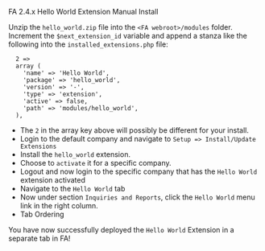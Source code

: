 FA 2.4.x Hello World Extension Manual Install

Unzip the `hello_world.zip` file into the `<FA webroot>/modules` folder.
Increment the `$next_extension_id` variable and append a stanza like the following into the `installed_extensions.php` file:
````
  2 => 
  array (
    'name' => 'Hello World',
    'package' => 'hello_world',
    'version' => '-',
    'type' => 'extension',
    'active' => false,
    'path' => 'modules/hello_world',
  ),
````
* The `2` in the array key above will possibly be different for your install.
* Login to the default company and navigate to `Setup => Install/Update Extensions`
* Install the `hello_world` extension.
* Choose to `activate` it for a specific company.
* Logout and now login to the specific company that has the `Hello World` extension activated
* Navigate to the `Hello World` tab
* Now under section `Inquiries and Reports`, click the `Hello World` menu link in the right column.
* Tab Ordering

You have now successfully deployed the `Hello World` Extension in a separate tab in FA!
